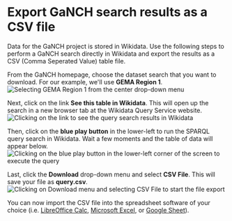 # Export GaNCH search results as a CSV file

Data for the GaNCH project is stored in Wikidata.  Use the following steps to perform a GaNCH search directly in Wikidata and export the results as a CSV (Comma Seperated Value) table file.

From the GaNCH homepage, choose the dataset search that you want to download.  For our example, we'll use **GEMA Region 1**.
![Selecting GEMA Region 1 from the center drop-down menu](GaNCH_export_instructions_01.png)

Next, click on the link **See this table in Wikidata**.  This will open up the search in a new browser tab at the Wikidata Query Service website.
![Clicking on the link to see the query search results in Wikidata](GaNCH_export_instructions_02.png)

Then, click on the **blue play button** in the lower-left to run the SPARQL query search in Wikidata.  Wait a few moments and the table of data will appear below.
![Clicking on the blue play button in the lower-left corner of the screen to execute the query](GaNCH_export_instructions_03.png)

Last, click the **Download** drop-down menu and select **CSV File**.  This will save your file as **query.csv**.
![Clicking on Download menu and selecting CSV File to start the file export](GaNCH_export_instructions_03.png)

You can now import the CSV file into the spreadsheet software of your choice (i.e. [LibreOffice Calc](https://help.libreoffice.org/6.4/en-US/text/scalc/guide/csv_files.html), [Microsoft Excel](https://support.microsoft.com/en-us/office/import-or-export-text-txt-or-csv-files-5250ac4c-663c-47ce-937b-339e391393ba), or [Google Sheet](https://support.google.com/docs/answer/40608)).
